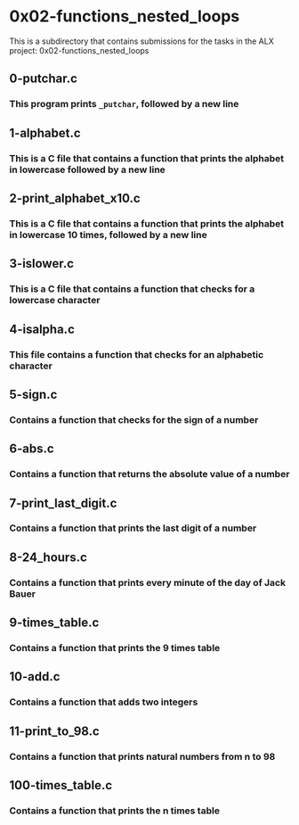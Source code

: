 # 0x02-functions_nested_loops

This is a subdirectory that contains submissions for the tasks in the ALX project: 0x02-functions_nested_loops

## 0-putchar.c
### This program prints `_putchar`, followed by a new line

## 1-alphabet.c
### This is a C file that contains a function that prints the alphabet in lowercase followed by a new line

## 2-print_alphabet_x10.c
### This is a C file that contains a function that prints the alphabet in lowercase 10 times, followed by a new line

## 3-islower.c
### This is a C file that contains a function that checks for a lowercase character

## 4-isalpha.c
### This file contains a function that checks for an alphabetic character

## 5-sign.c
### Contains a function that checks for the sign of a number

## 6-abs.c
### Contains a function that returns the absolute value of a number

## 7-print_last_digit.c
### Contains a function that prints the last digit of a number

## 8-24_hours.c
### Contains a function that prints every minute of the day of Jack Bauer

## 9-times_table.c
### Contains a function that prints the 9 times table

## 10-add.c
### Contains a function that adds two integers

## 11-print_to_98.c
### Contains a function that prints natural numbers from n to 98

## 100-times_table.c
### Contains a function that prints the n times table
